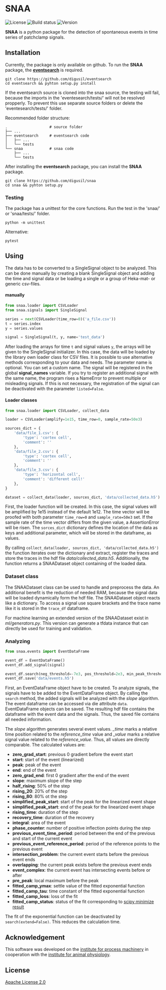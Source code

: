 # SNAA

![License](https://img.shields.io/github/license/Digusil/snaa.svg) ![Build status](https://github.com/Digusil/snaa/actions/workflows/python-package.yml/badge.svg?branch=master) ![Version](https://img.shields.io/github/v/release/Digusil/snaa.svg)

**SNAA** is a python package for the detection of spontaneous events in time series of patchclamp signals.

## Installation
Currently, the package is only available on github. To run the **SNAA** package, the [**eventsearch**](https://github.com/digusil/eventsearch) is required.
```shell
git clone https://github.com/digusil/eventsearch
cd eventsearch && pyhton setup.py install
```

If the eventsearch source is cloned into the snaa source, the testing will fail, because the imports in the 'eventesearch/tests/' will not be resolved propperly. To prevent this use separate source folders or delete the 'eventesearch/tests/' folder. 

Recommended folder structure:

    .                   # source folder
    ├── ...
    ├── eventsearch     # eventsearch code
    │   ├── ...
    │   └── tests
    └── snaa            # snaa code
        ├── ... 
        └── tests
        
After installing the **eventsearch** package, you can install the **SNAA** package. 
```shell
git clone https://github.com/digusil/snaa
cd snaa && pyhton setup.py
```

### Testing
The package has a unittest for the core functions. Run the test in the 'snaa/' or 'snaa/tests/' folder.
```shell
python -m unittest
```
Alternative:
```shell
pytest
```

## Using
The data has to be converted to a SingleSignal object to be analyzed. This can be done manually by creating a blank 
SingleSignal object and adding the time and signal data or be loading a single or a group of Heka-mat- or generic 
csv-files. 

#### manually
```python
from snaa.loader import CSVLoader
from snaa.signals import SingleSignal

series = next(CSVLoader(time_row=0)('a_file.csv'))
t = series.index
y = series.values

signal = SingleSignal(t, y, name='test_data')
```

After loading the arrays for time `t` and signal values `y`, the arrays will be given to the SingleSignal initializer. 
In this case, the data will be loaded by the library own loader class for CSV files. It is possible to use alternative 
methods corresponding to your data and needs.  The parameter name is optional. You can set a custom name. The signal 
will be registered in the global __signal_names__ variable. If you try to register an additional signal with the same
name, the program rises a NameError to prevent multiple or misleading signals. If this is not necessary, the 
registration of the signal can be deactivated with the parameter `listed=False`.

#### Loader classes
```python
from snaa.loader import CSVLoader, collect_data

loader = CSVLoader(amplify=1e15, time_row=0, sample_rate=50e3)

sources_dict = {
    'data/file_1.csv': {
        'type': 'cortex cell',
        'comment': ''
    },
    'data/file_2.csv': {
        'type': 'cortex cell',
        'comment': ''
    },
    'data/file_3.csv': {
        'type': 'horizontal cell',
        'comment': 'different cell!'
    },
}

dataset = collect_data(loader, sources_dict, 'data/collected_data.h5')
```

First, the loader function will be created. In this case, the signal values will be amplified by 1e15 instead of the
default 1e12. The time vector will be proofed with both parameter `time_row=0` and `sample_rate=50e3` set. If the sample
rate of the time vector differs from the given value, a AssertionError will be risen. The `sorces_dict` dictionary
defines the location of the data as keys and additional parameter, which will be stored in the dataframe, as values. 

By calling `collect_data(loader, sources_dict, 'data/collected_data.h5')` the function iterates over the dictionary and
extract, register the traces and store the traces in the hdf file *data/collected_data.h5*. Additionally, the function 
returns a SNAADataset object containing of the loaded data. 

### Dataset class
The SNAADataset class can be used to handle and preprocess the data. An additional benefit is the reduction of needed
RAM, because the signal data will be loaded dynamically form the hdf file. The SNAADataset object reacts like a 
dictionary. To access a signal use square brackets and the trace name like it is stored in the `trace_df` dataframe.

For machine learning an extended version of the SNAADataset exist in *ml/generators.py*. This version can generate a 
tfdata instance that can directly be used for training and validation.

### Analyzing 
````python
from snaa.events import EventDataFrame

event_df = EventDataFrame()
event_df.add_signal(signal)

event_df.search(neg_threshold=-7e3, pos_threshold=2e3, min_peak_threshold=5)
event_df.save('data/events.h5')
````

First, an EventDataFrame object have to be created. To analyze signals, the signals have to be added to the 
EventDataFrame object. By calling the `search` method, the added signals will be analyzed with the *slope* algorithm.
The event dataframe can be accessed via die attribute `data`. EventDataFrame objects can be saved. The resulting hdf 
file contains the dataframe with the event data and the signals. Thus, the saved file contains all needed information. 

The *slope* algorithm generates several event values. *_time* marks a relative time position related to the 
*reference_time* value and *_value* marks a relative signal value related to the *reference_value*. Thus, all values are
directly comparable. The calculated values are:

- **zero_grad_start**: previous 0 gradient before the event start
- **start**: start of the event (linearized)
- **peak**: peak of the event
- **end**: end of the event
- **zero_grad_end**: first 0 gradient after the end of the event
- **slope**: maximum slope of the step
- **half_rising**: 50% of the step
- **rising_20**: 20% of the step
- **rising_80**: 80% ot the step
- **simplified_peak_start**: start of the peak for the linearized event shape
- **simplified_peak_start**: end of the peak for the linearized event shape
- **rising_time**: duration of the step
- **recovery_time**: duration of the recovery
- **integral**: area of the event
- **phase_counter**: number of positive inflection points during the step
- **previous_event_time_period**: period between the end of the previous and start of the current event
- **previous_event_reference_period**: period of the reference points to the previous event
- **intersection_problem**: the current event starts before the previous event ends
- **overlapping**: the current peak exists before the previous event ends
- **event_complex**: the current event has intersecting events before or after
- **pre_peak**: local maximum before the peak
- **fitted_camp_ymax**: settle value of the fitted exponential function
- **fitted_camp_tau**: time constant of the fitted exponential function
- **fitted_camp_loss**: loss of the fit
- **fitted_camp_status**: status of the fit corresponding to [scipy minimize result](https://docs.scipy.org/doc/scipy/reference/generated/scipy.optimize.OptimizeResult.html#scipy.optimize.OptimizeResult)

The fit of the exponential function can be deactivated by `search(extend=False)`. This reduces the calculation time. 

## Acknowledgement
This software was developed on the [institute for process machinery](https://www.ipat.tf.fau.eu) in cooperation with the [institute for animal physiology](https://www.tierphys.nat.fau.de). 

## License
[Apache License 2.0](LICENSE.txt)
